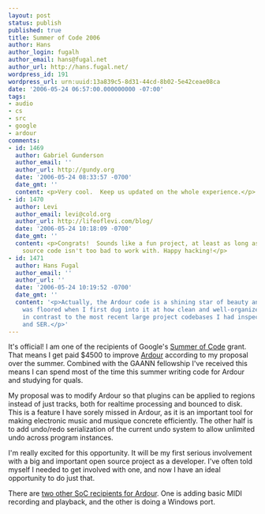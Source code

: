 ```yaml
---
layout: post
status: publish
published: true
title: Summer of Code 2006
author: Hans
author_login: fugalh
author_email: hans@fugal.net
author_url: http://hans.fugal.net/
wordpress_id: 191
wordpress_url: urn:uuid:13a839c5-8d31-44cd-8b02-5e42ceae08ca
date: '2006-05-24 06:57:00.000000000 -07:00'
tags:
- audio
- cs
- src
- google
- ardour
comments:
- id: 1469
  author: Gabriel Gunderson
  author_email: ''
  author_url: http://gundy.org
  date: '2006-05-24 08:33:57 -0700'
  date_gmt: ''
  content: <p>Very cool.  Keep us updated on the whole experience.</p>
- id: 1470
  author: Levi
  author_email: levi@cold.org
  author_url: http://lifeoflevi.com/blog/
  date: '2006-05-24 10:18:09 -0700'
  date_gmt: ''
  content: <p>Congrats!  Sounds like a fun project, at least as long as the Ardour
    source code isn't too bad to work with. Happy hacking!</p>
- id: 1471
  author: Hans Fugal
  author_email: ''
  author_url: ''
  date: '2006-05-24 10:19:52 -0700'
  date_gmt: ''
  content: '<p>Actually, the Ardour code is a shining star of beauty and glory. I
    was floored when I first dug into it at how clean and well-organized it is. Especially
    in contrast to the most recent large project codebases I had inspected: Asterisk
    and SER.</p>'
---
```

<p>It's official! I am one of the recipients of Google's <a href="http://code.google.com/soc/">Summer of Code</a> grant.
That means I get paid $4500 to improve <a href="http://ardour.org/">Ardour</a> according
to my proposal over the summer. Combined with the GAANN fellowship I've
received this means I can spend most of the time this summer writing code for
Ardour and studying for quals.</p>

<p>My proposal was to modify Ardour so that plugins can be applied to regions
instead of just tracks, both for realtime processing and bounced to disk. This
is a feature I have sorely missed in Ardour, as it is an important tool for
making electronic music and musique concrete efficiently. The other half is to
add undo/redo serialization of the current undo system to allow unlimited undo
across program instances.</p>

<p>I'm really excited for this opportunity. It will be my first serious
involvement with a big and important open source project as a developer. I've
often told myself I needed to get involved with one, and now I have an ideal
opportunity to do just that.</p>

<p>There are <a href="http://ardour.org/node/237">two other SoC recipients for Ardour</a>. One is adding basic MIDI recording and playback, and the other is doing a Windows port. </p>
